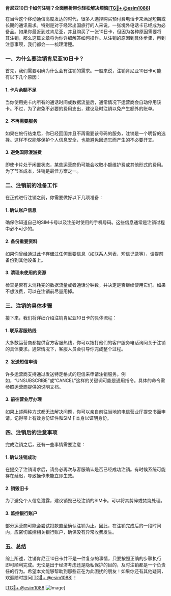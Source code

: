**肯尼亚10日卡如何注销？全面解析带你轻松解决烦恼[[TG💪+ @esim1088](https://t.me/s/esim1088)]**

在当今这个移动通信高度发达的时代，很多人选择购买预付费电话卡来满足短期或长期的通讯需求。特别是对于经常出国旅行的人来说，一张境外电话卡已经成为必备品。如果你最近到过肯尼亚，并且购买了一张10日卡，但因为各种原因需要将其注销，那么这篇文章将为你详细解答如何操作。从注销的原因到具体步骤，再到注意事项，我们都会一一梳理清楚。

### 一、为什么要注销肯尼亚10日卡？

首先，我们需要明确为什么会有注销的需求。一般来说，注销肯尼亚10日卡可能有以下几个原因：

#### 1. 卡片余额不足
当你使用完卡内所有的通话时间或数据流量后，通常情况下运营商会自动停用该卡。不过，为了避免不必要的费用支出，建议及时注销以免产生额外的账单。

#### 2. 不再需要服务
如果在旅行结束后，你已经回国并且不再需要该号码的服务，注销是一个明智的选择。这样不仅能够保护个人信息安全，也能避免因遗忘而产生的不必要开支。

#### 3. 避免国际漫游费
即使卡片处于闲置状态，某些运营商仍可能会收取小额维护费或其他形式的费用。为了节省成本，注销是最佳方案之一。

### 二、注销前的准备工作

在正式进行注销之前，你需要做好以下几项准备：

#### 1. 确认账户信息
确保你知道自己的SIM卡号以及注册时使用的手机号码。这些信息通常是注销过程中必不可少的。

#### 2. 备份重要资料
如果你曾经通过此卡存储过任何重要信息（如联系人列表、短信记录等），请提前备份到其他设备上。

#### 3. 清理未使用的资源
检查是否有未消耗完的数据流量或者通话分钟数，并决定是否继续使用它们。如果不想浪费，可以在注销前尽量用掉。

### 三、注销的具体步骤

接下来，我们将详细介绍注销肯尼亚10日卡的具体流程：

#### 1. 联系客服热线
大多数运营商都提供官方客服热线，你可以拨打他们的客户服务电话询问关于注销的具体要求。通常情况下，客服人员会引导你完成整个过程。

#### 2. 发送短信申请
许多运营商支持通过发送特定格式的短信来申请注销服务。例如，“UNSUBSCRIBE”或“CANCEL”这样的关键词可能是通用指令。具体的命令需参照运营商提供的说明文档。

#### 3. 前往营业厅办理
如果上述两种方式都无法解决问题，你可以亲自前往当地的电信营业厅提交书面申请。记得带上有效身份证件和SIM卡本身以证明身份。

### 四、注销后的注意事项

完成注销之后，还有一些事情需要注意：

#### 1. 确认注销成功
在提交了注销请求后，请务必再次与客服确认是否已经成功注销。有时候系统可能存在延迟，导致操作未能立即生效。

#### 2. 销毁旧卡
为了避免个人信息泄露，建议销毁已经注销的SIM卡。可以将其剪碎或焚烧处理。

#### 3. 监控银行账户
部分运营商可能会尝试扣款直至确认注销为止。因此，在注销完成后的一段时间内，应密切监控相关银行账户，确保没有异常收费发生。

### 五、总结

综上所述，注销肯尼亚10日卡并不是一件复杂的事情，只要按照正确的步骤执行即可顺利完成。无论是出于经济考虑还是隐私保护的目的，及时注销都是一个负责任的行为。希望本文能够帮助到那些正在为此困扰的朋友！如果你还有其他疑问，欢迎随时提问[[TG💪+ @esim1088](https://t.me/s/esim1088)]！

[[TG💪+ @esim1088](https://t.me/s/esim1088) ![Image](https://i.postimg.cc/4NQfJmqS/Snipaste-2025-05-13-00-14-12.png)]